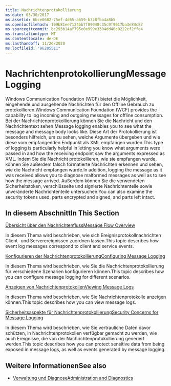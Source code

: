 ```yaml
---
title: Nachrichtenprotokollierung
ms.date: 03/30/2017
ms.assetid: 6bce0682-75ef-4d65-a659-b328fba4a8b5
ms.openlocfilehash: 109b81ee7124bb7f89048c35c9f9617ba3e84c87
ms.sourcegitcommit: bc293b14af795e0e999e3304dd40c0222cf2ffe4
ms.translationtype: MT
ms.contentlocale: de-DE
ms.lasthandoff: 11/26/2020
ms.locfileid: "96285511"
---
```

# <a name="message-logging"></a><span data-ttu-id="6ed15-102">Nachrichtenprotokollierung</span><span class="sxs-lookup"><span data-stu-id="6ed15-102">Message Logging</span></span>

<span data-ttu-id="6ed15-103">Windows Communication Foundation (WCF) bietet die Möglichkeit, eingehende und ausgehende Nachrichten für den Offline Gebrauch zu protokollieren.</span><span class="sxs-lookup"><span data-stu-id="6ed15-103">Windows Communication Foundation (WCF) provides the capability to log incoming and outgoing messages for offline consumption.</span></span> <span data-ttu-id="6ed15-104">Bei der Nachrichtenprotokollierung können Sie die Nachricht und den Nachrichtentext sehen.</span><span class="sxs-lookup"><span data-stu-id="6ed15-104">Message logging enables you to see what the message and message body looks like.</span></span> <span data-ttu-id="6ed15-105">Diese Art der Protokollierung ist besonders hilfreich, um zu sehen, welche Argumente übergeben und wie diese vom empfangenden Endpunkt als XML empfangen wurden.</span><span class="sxs-lookup"><span data-stu-id="6ed15-105">This type of logging is particularly helpful in letting you know what arguments were passed in and how the receiving endpoint saw the arguments expressed as XML.</span></span> <span data-ttu-id="6ed15-106">Indem Sie die Nachricht protokollieren, wie sie empfangen wurde, können Sie außerdem falsch formatierte Nachrichten erkennen und sehen, wie die Nachricht empfangen wurde.</span><span class="sxs-lookup"><span data-stu-id="6ed15-106">In addition, logging the message as it was received allows you to diagnose malformed messages as well as to see how the message arrived.</span></span> <span data-ttu-id="6ed15-107">Außerdem können Sie die verwendeten Sicherheitstoken, verschlüsselte und signierte Nachrichtenteile sowie unveränderte Nachrichtenteile untersuchen.</span><span class="sxs-lookup"><span data-stu-id="6ed15-107">You can also examine the security tokens used, parts encrypted and signed, and parts left intact.</span></span>  
  
## <a name="in-this-section"></a><span data-ttu-id="6ed15-108">In diesem Abschnitt</span><span class="sxs-lookup"><span data-stu-id="6ed15-108">In This Section</span></span>  

 [<span data-ttu-id="6ed15-109">Übersicht über den Nachrichtenfluss</span><span class="sxs-lookup"><span data-stu-id="6ed15-109">Message Flow Overview</span></span>](message-flow-overview.md)  
  
 <span data-ttu-id="6ed15-110">In diesem Thema wird beschrieben, wie sich Ereignisprotokollnachrichten Client- und Serverereignissen zuordnen lassen.</span><span class="sxs-lookup"><span data-stu-id="6ed15-110">This topic describes how event log messages correspond to client and service events.</span></span>  
  
 [<span data-ttu-id="6ed15-111">Konfigurieren der Nachrichtenprotokollierung</span><span class="sxs-lookup"><span data-stu-id="6ed15-111">Configuring Message Logging</span></span>](configuring-message-logging.md)  
  
 <span data-ttu-id="6ed15-112">In diesem Thema wird beschrieben, wie Sie die Nachrichtenprotokollierung für verschiedene Szenarien konfigurieren können.</span><span class="sxs-lookup"><span data-stu-id="6ed15-112">This topic describes how you can configure message logging for different scenarios.</span></span>  
  
 [<span data-ttu-id="6ed15-113">Anzeigen von Nachrichtenprotokollen</span><span class="sxs-lookup"><span data-stu-id="6ed15-113">Viewing Message Logs</span></span>](viewing-message-logs.md)  
  
 <span data-ttu-id="6ed15-114">In diesem Thema wird beschrieben, wie Sie Nachrichtenprotokolle anzeigen können.</span><span class="sxs-lookup"><span data-stu-id="6ed15-114">This topic describes how you can view message logs.</span></span>  
  
 [<span data-ttu-id="6ed15-115">Sicherheitsaspekte für Nachrichtenprotokollierung</span><span class="sxs-lookup"><span data-stu-id="6ed15-115">Security Concerns for Message Logging</span></span>](security-concerns-for-message-logging.md)  
  
 <span data-ttu-id="6ed15-116">In diesem Thema wird beschrieben, wie Sie vertrauliche Daten davor schützen, in Nachrichtenprotokollen verfügbar gemacht zu werden, wie auch Ereignisse, die von der Nachrichtenprotokollierung generiert werden.</span><span class="sxs-lookup"><span data-stu-id="6ed15-116">This topic describes how you can protect sensitive data from being exposed in message logs, as well as events generated by message logging.</span></span>  
  
## <a name="see-also"></a><span data-ttu-id="6ed15-117">Weitere Informationen</span><span class="sxs-lookup"><span data-stu-id="6ed15-117">See also</span></span>

- [<span data-ttu-id="6ed15-118">Verwaltung und Diagnose</span><span class="sxs-lookup"><span data-stu-id="6ed15-118">Administration and Diagnostics</span></span>](index.md)
